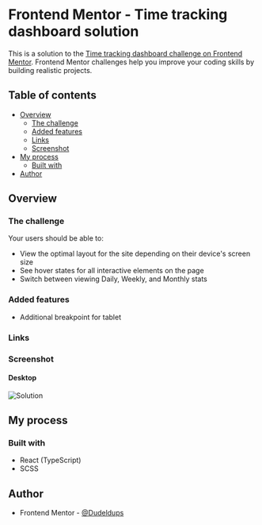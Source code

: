 # Frontend Mentor - Time tracking dashboard solution

This is a solution to the [Time tracking dashboard challenge on Frontend Mentor](https://www.frontendmentor.io/challenges/time-tracking-dashboard-UIQ7167Jw). Frontend Mentor challenges help you improve your coding skills by building realistic projects.

## Table of contents

- [Overview](#overview)
  - [The challenge](#the-challenge)
  - [Added features](#added-features)
  - [Links](#links)
  - [Screenshot](#screenshot)
- [My process](#my-process)
  - [Built with](#built-with)
- [Author](#author)

## Overview

### The challenge

Your users should be able to:

- View the optimal layout for the site depending on their device's screen size
- See hover states for all interactive elements on the page
- Switch between viewing Daily, Weekly, and Monthly stats

### Added features

- Additional breakpoint for tablet

### Links

<!-- - [Solution on Frontend Mentor]() -->

<!-- - [Live site]() -->

### Screenshot

#### Desktop

![Solution]()

## My process

### Built with

- React (TypeScript)
- SCSS

## Author

- Frontend Mentor - [@Dudeldups](https://www.frontendmentor.io/profile/Dudeldups)
